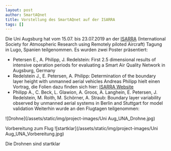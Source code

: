 ```yaml
---
layout: post
author: SmartAQnet
title: Vorstellung des SmartAQnet auf der ISARRA 
tags: []
---
```


Die Uni Augsburg hat vom 15.07. bis 23.07.2019 an der [ISARRA](http://www.isarra.org/) (International Society for Atmospheric Research using Remotely piloted Aircraft) Tagung in Lugo, Spanien teilgenommen. Es wurden zwei Poster präsentiert:
- Petersen E., A. Philipp, J. Redelstein: First 2.5 dimensional results of intensive operation periods for evaluating a Smart Air Quality Network in Augsburg, Germany
- Redelstein J., E. Petersen, A. Philipp: Determination of the boundary layer height with unmanned aerial vehicles
Andreas Philipp hielt einen Vortrag, die Folien dazu finden sich hier: [ISARRA Website](http://www.isarra.org/wp-content/uploads/2019/08/ISARRA_2019_Thur_Philipp.pdf)
- Philipp A., C. Beck, L. Glawion, A. Groos, A. Langhein, E. Petersen, J. Redelstein, M. Roith, M.  Schörner, A. Straub: Boundary layer variability observed by unmanned aerial systems in Berlin and Stuttgart for model validation
Weiterhin wurde an den Flugtagen teilgenommen:

![Drohne](/assets/static/img/project-images/Uni Aug_UNA_Drohne.jpg)
 
Vorbereitung zum Flug
![startklar](/assets/static/img/project-images/Uni Aug_UNA_Vorbereitung.jpg)
 
Die Drohnen sind startklar


